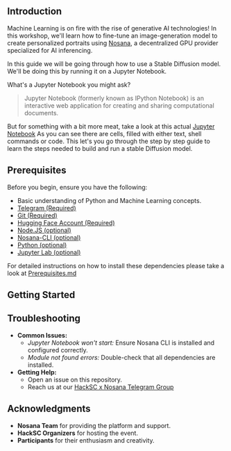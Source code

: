 

## Introduction

Machine Learning is on fire with the rise of generative AI technologies! 
In this workshop, we'll learn how to fine-tune an image-generation model to create personalized portraits using [Nosana](https://nosana.com/), a decentralized GPU provider specialized for AI inferencing.

In this guide we will be going through how to use a Stable Diffusion model.
We'll be doing this by running it on a Jupyter Notebook.

What's a Jupyter Notebook you might ask?

> Jupyter Notebook (formerly known as IPython Notebook) is an interactive web application for creating and sharing computational documents.

But for something with a bit more meat, take a look at this actual [Jupyter Notebook](https://jupyterlite.github.io/demo/lab/index.html)
As you can see there are cells, filled with either text, shell commands or code.
This let's you go through the step by step guide to learn the steps needed to build and run a stable Diffusion model.

## Prerequisites

Before you begin, ensure you have the following:

- Basic understanding of Python and Machine Learning concepts.
- [Telegram (Required)](https://telegram.org/)
- [Git (Required)](https://git-scm.com/downloads)
- [Hugging Face Account (Required)](https://huggingface.co/)
- [Node.JS (optional)](https://nodejs.org/en)
- [Nosana-CLI (optional)](https://github.com/nosana-ci/nosana-cli/)
- [Python (optional)](https://www.python.org/)
- [Jupyter Lab (optional)](https://jupyter.org/install)

For detailed instructions on how to install these dependencies please take a look at [Prerequisites.md](./Prerequisites.md) 

## Getting Started



## Troubleshooting

- **Common Issues:**
  - *Jupyter Notebook won't start:* Ensure Nosana CLI is installed and configured correctly.
  - *Module not found errors:* Double-check that all dependencies are installed.
- **Getting Help:**
  - Open an issue on this repository.
  - Reach us at our [HackSC x Nosana Telegram Group](https://t.me/nosana_hacksc)


## Acknowledgments

- **Nosana Team** for providing the platform and support.
- **HackSC Organizers** for hosting the event.
- **Participants** for their enthusiasm and creativity.


